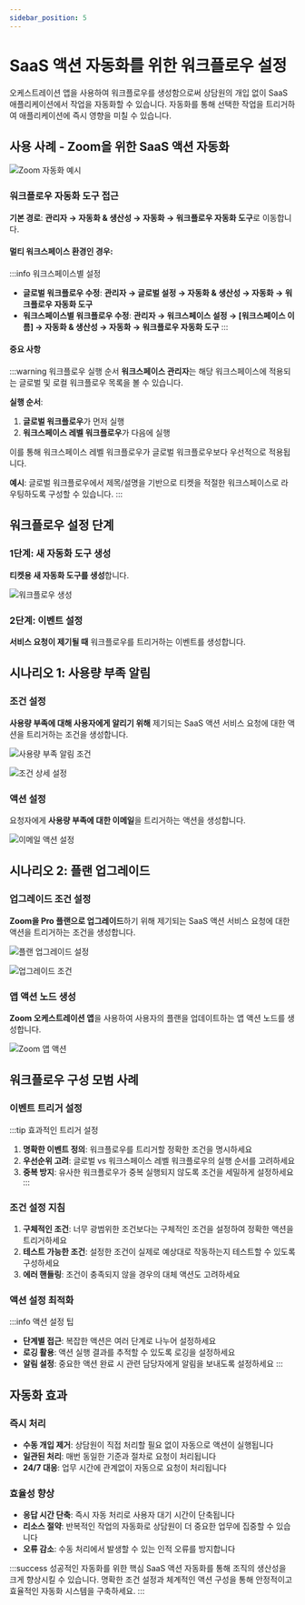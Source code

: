 ```yaml
---
sidebar_position: 5
---
```


# SaaS 액션 자동화를 위한 워크플로우 설정

오케스트레이션 앱을 사용하여 워크플로우를 생성함으로써 상담원의 개입 없이 SaaS 애플리케이션에서 작업을 자동화할 수 있습니다. 자동화를 통해 선택한 작업을 트리거하여 애플리케이션에 즉시 영향을 미칠 수 있습니다.

## 사용 사례 - Zoom을 위한 SaaS 액션 자동화

![Zoom 자동화 예시](https://s3.amazonaws.com/cdn.freshdesk.com/data/helpdesk/attachments/production/50002438587/original/PqB2kS3OH-obdyhAHNbxPJLyL5qOT-U9Ow.png?1612778188)

### 워크플로우 자동화 도구 접근

**기본 경로**: **관리자 → 자동화 & 생산성 → 자동화 → 워크플로우 자동화 도구**로 이동합니다.

#### 멀티 워크스페이스 환경인 경우:

:::info 워크스페이스별 설정
- **글로벌 워크플로우 수정**: **관리자 → 글로벌 설정 → 자동화 & 생산성 → 자동화 → 워크플로우 자동화 도구**
- **워크스페이스별 워크플로우 수정**: **관리자 → 워크스페이스 설정 → [워크스페이스 이름] → 자동화 & 생산성 → 자동화 → 워크플로우 자동화 도구**
:::

#### 중요 사항

:::warning 워크플로우 실행 순서
**워크스페이스 관리자**는 해당 워크스페이스에 적용되는 글로벌 및 로컬 워크플로우 목록을 볼 수 있습니다. 

**실행 순서**:
1. **글로벌 워크플로우**가 먼저 실행
2. **워크스페이스 레벨 워크플로우**가 다음에 실행

이를 통해 워크스페이스 레벨 워크플로우가 글로벌 워크플로우보다 우선적으로 적용됩니다.

**예시**: 글로벌 워크플로우에서 제목/설명을 기반으로 티켓을 적절한 워크스페이스로 라우팅하도록 구성할 수 있습니다.
:::

## 워크플로우 설정 단계

### 1단계: 새 자동화 도구 생성

**티켓용 새 자동화 도구를 생성**합니다.

![워크플로우 생성](https://s3.amazonaws.com/cdn.freshdesk.com/data/helpdesk/attachments/production/50002438618/original/NvGCPSVquxDlxxa93IpRV8Ynjd0-5WAA9A.png?1612778318)

### 2단계: 이벤트 설정

**서비스 요청이 제기될 때** 워크플로우를 트리거하는 이벤트를 생성합니다.

## 시나리오 1: 사용량 부족 알림

### 조건 설정

**사용량 부족에 대해 사용자에게 알리기 위해** 제기되는 SaaS 액션 서비스 요청에 대한 액션을 트리거하는 조건을 생성합니다.

![사용량 부족 알림 조건](https://s3.amazonaws.com/cdn.freshdesk.com/data/helpdesk/attachments/production/50002438639/original/3MRZTrescnAdX_FTjDc2h9925Xp3hXWVEg.png?1612778473)

![조건 상세 설정](https://s3.amazonaws.com/cdn.freshdesk.com/data/helpdesk/attachments/production/50002438627/original/ssyDZQ5Blg_Mo-qXU39JC08OvP4R5uFoCg.png?1612778435)

### 액션 설정

요청자에게 **사용량 부족에 대한 이메일**을 트리거하는 액션을 생성합니다.

![이메일 액션 설정](https://s3.amazonaws.com/cdn.freshdesk.com/data/helpdesk/attachments/production/50002438638/original/ClWATT1uUCsS4bznOlB5Wv-tiRs6nEPVUw.png?1612778472)

## 시나리오 2: 플랜 업그레이드

### 업그레이드 조건 설정

**Zoom을 Pro 플랜으로 업그레이드**하기 위해 제기되는 SaaS 액션 서비스 요청에 대한 액션을 트리거하는 조건을 생성합니다.

![플랜 업그레이드 설정](https://s3.amazonaws.com/cdn.freshdesk.com/data/helpdesk/attachments/production/50002438641/original/Mw1xhsO9AGdvNKkqir-bdpcrHFHklTcpfA.png?1612778500)

![업그레이드 조건](https://s3.amazonaws.com/cdn.freshdesk.com/data/helpdesk/attachments/production/50002438643/original/vjE1-tQJMBcIeiwhRV-urLwdosp2RobtWQ.png?1612778532)

### 앱 액션 노드 생성

**Zoom 오케스트레이션 앱**을 사용하여 사용자의 플랜을 업데이트하는 앱 액션 노드를 생성합니다.

![Zoom 앱 액션](https://s3.amazonaws.com/cdn.freshdesk.com/data/helpdesk/attachments/production/50002438662/original/QvsrHqRSmWYzdZNrHu2O10Ec-b2UXZzapQ.png?1612778664)

## 워크플로우 구성 모범 사례

### 이벤트 트리거 설정

:::tip 효과적인 트리거 설정
1. **명확한 이벤트 정의**: 워크플로우를 트리거할 정확한 조건을 명시하세요
2. **우선순위 고려**: 글로벌 vs 워크스페이스 레벨 워크플로우의 실행 순서를 고려하세요
3. **중복 방지**: 유사한 워크플로우가 중복 실행되지 않도록 조건을 세밀하게 설정하세요
:::

### 조건 설정 지침

1. **구체적인 조건**: 너무 광범위한 조건보다는 구체적인 조건을 설정하여 정확한 액션을 트리거하세요
2. **테스트 가능한 조건**: 설정한 조건이 실제로 예상대로 작동하는지 테스트할 수 있도록 구성하세요
3. **에러 핸들링**: 조건이 충족되지 않을 경우의 대체 액션도 고려하세요

### 액션 설정 최적화

:::info 액션 설정 팁
- **단계별 접근**: 복잡한 액션은 여러 단계로 나누어 설정하세요
- **로깅 활용**: 액션 실행 결과를 추적할 수 있도록 로깅을 설정하세요
- **알림 설정**: 중요한 액션 완료 시 관련 담당자에게 알림을 보내도록 설정하세요
:::

## 자동화 효과

### 즉시 처리

- **수동 개입 제거**: 상담원이 직접 처리할 필요 없이 자동으로 액션이 실행됩니다
- **일관된 처리**: 매번 동일한 기준과 절차로 요청이 처리됩니다
- **24/7 대응**: 업무 시간에 관계없이 자동으로 요청이 처리됩니다

### 효율성 향상

- **응답 시간 단축**: 즉시 자동 처리로 사용자 대기 시간이 단축됩니다
- **리소스 절약**: 반복적인 작업의 자동화로 상담원이 더 중요한 업무에 집중할 수 있습니다
- **오류 감소**: 수동 처리에서 발생할 수 있는 인적 오류를 방지합니다

:::success 성공적인 자동화를 위한 핵심
SaaS 액션 자동화를 통해 조직의 생산성을 크게 향상시킬 수 있습니다. 명확한 조건 설정과 체계적인 액션 구성을 통해 안정적이고 효율적인 자동화 시스템을 구축하세요.
:::
